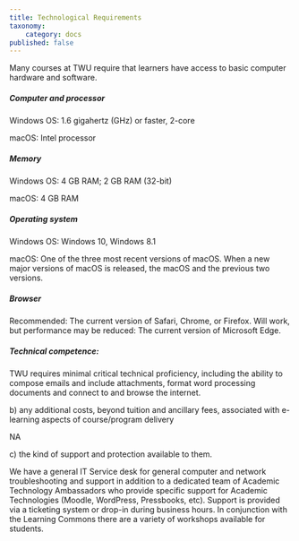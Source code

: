 ```yaml
---
title: Technological Requirements
taxonomy:
    category: docs
published: false
---
```


Many courses at TWU require that learners have access to basic computer hardware and software.

##### Computer and processor
Windows OS: 1.6 gigahertz (GHz) or faster, 2-core

macOS: Intel processor


##### Memory
Windows OS: 4 GB RAM; 2 GB RAM (32-bit)

macOS: 4 GB RAM

##### Operating system
Windows OS: Windows 10, Windows 8.1

macOS: One of the three most recent versions of macOS. When a new major versions of macOS is released, the macOS and the previous two versions.

##### Browser
Recommended: The current version of Safari, Chrome, or Firefox.
Will work, but performance may be reduced: The current version of Microsoft Edge.

##### Technical competence:
TWU requires minimal critical technical proficiency, including the ability to compose emails and include attachments, format word processing documents and connect to and browse the internet.

b) any additional costs, beyond tuition and ancillary fees, associated with e-learning aspects of course/program delivery

NA

c) the kind of support and protection available to them.

We have a general IT Service desk for general computer and network troubleshooting and support in addition to a dedicated team of Academic Technology Ambassadors who provide specific support for Academic Technologies (Moodle, WordPress, Pressbooks, etc). Support is provided via a ticketing system or drop-in during business hours. In conjunction with the Learning Commons there are a variety of workshops available for students.
